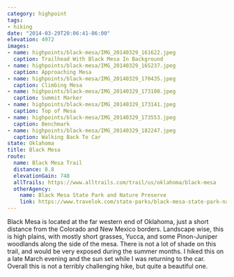 ```yaml
---
category: highpoint
tags: 
- hiking
date: "2014-03-29T20:06:41-06:00"
elevation: 4972
images:
- name: highpoints/black-mesa/IMG_20140329_161622.jpeg
  caption: Trailhead With Black Mesa In Background 
- name: highpoints/black-mesa/IMG_20140329_165237.jpeg
  caption: Approaching Mesa
- name: highpoints/black-mesa/IMG_20140329_170435.jpeg
  caption: Climbing Mesa
- name: highpoints/black-mesa/IMG_20140329_173100.jpeg
  caption: Summit Marker
- name: highpoints/black-mesa/IMG_20140329_173141.jpeg
  caption: Top of Mesa
- name: highpoints/black-mesa/IMG_20140329_173553.jpeg
  caption: Benchmark
- name: highpoints/black-mesa/IMG_20140329_182247.jpeg
  caption: Walking Back To Car
state: Oklahoma
title: Black Mesa
route:
  name: Black Mesa Trail
  distance: 8.8
  elevationGain: 748
  allTrails: https://www.alltrails.com/trail/us/oklahoma/black-mesa
  otherAgency: 
    name: Black Mesa State Park and Nature Preserve
    link: https://www.travelok.com/state-parks/black-mesa-state-park-nature-preserve/maps-and-resources
---
```

Black Mesa is located at the far western end of Oklahoma, just a short distance from the Colorado and New Mexico borders.  Landscape wise, this is high plains, with mostly short grasses, Yucca, and some Pinon-Juniper woodlands along the side of the mesa.  There is not a lot of shade on this trail, and would be very exposed during the summer months.  I hiked this on a late March evening and the sun set while I was returning to the car.  Overall this is not a terribly challenging hike, but quite a beautiful one.
